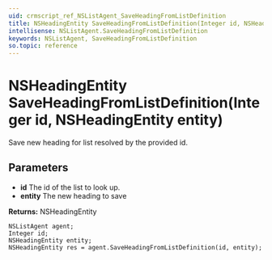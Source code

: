 ```yaml
---
uid: crmscript_ref_NSListAgent_SaveHeadingFromListDefinition
title: NSHeadingEntity SaveHeadingFromListDefinition(Integer id, NSHeadingEntity entity)
intellisense: NSListAgent.SaveHeadingFromListDefinition
keywords: NSListAgent, SaveHeadingFromListDefinition
so.topic: reference
---
```


# NSHeadingEntity SaveHeadingFromListDefinition(Integer id, NSHeadingEntity entity)

Save new heading for list resolved by the provided id.

## Parameters

* **id** The id of the list to look up.
* **entity** The new heading to save

**Returns:** NSHeadingEntity

```crmscript
NSListAgent agent;
Integer id;
NSHeadingEntity entity;
NSHeadingEntity res = agent.SaveHeadingFromListDefinition(id, entity);
```

